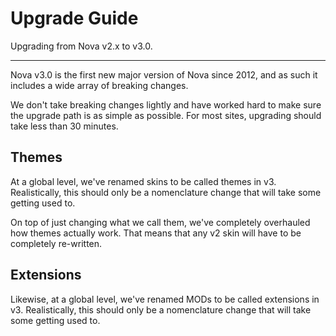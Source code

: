# Upgrade Guide

Upgrading from Nova v2.x to v3.0.

---

Nova v3.0 is the first new major version of Nova since 2012, and as such it includes a wide array of breaking changes.

We don't take breaking changes lightly and have worked hard to make sure the upgrade path is as simple as possible. For most sites, upgrading should take less than 30 minutes.

## Themes

At a global level, we've renamed skins to be called themes in v3. Realistically, this should only be a nomenclature change that will take some getting used to.

On top of just changing what we call them, we've completely overhauled how themes actually work. That means that any v2 skin will have to be completely re-written.

## Extensions

Likewise, at a global level, we've renamed MODs to be called extensions in v3. Realistically, this should only be a nomenclature change that will take some getting used to.
